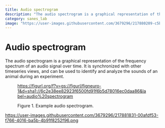 ```yaml
---
title: Audio spectrogram
description: "The audio spectrogram is a graphical representation of the frequency spectrum of an audio signal over time. It is synchronized with other timeseries views, and can be used to identify and analyze the sounds of an animal during an experiment."
category: sanes_lab
image: "https://user-images.githubusercontent.com/3679296/217880209-c5b07ca0-1170-48d5-8aa9-e77862ab54a2.png"
---
```


# Audio spectrogram

The audio spectrogram is a graphical representation of the frequency spectrum of an audio signal over time. It is synchronized with other timeseries views, and can be used to identify and analyze the sounds of an animal during an experiment.

<!--------------------------------------------------------------------------------------------->
<figure>
<a name="figure-audio-spectrogram"></a>

https://figurl.org/f?v=gs://figurl/figneuro-1&d=sha1://6c2e38ee82923f6500fd91f6b5d78016ec0daa86&label=audio%20spectrogram
<!--
height: 500
-->
<figcaption>

Figure 1. Example audio spectrogram.

</figcaption>
</figure>
<!--------------------------------------------------------------------------------------------->

https://user-images.githubusercontent.com/3679296/217881831-00afdf53-f766-4016-ba5b-4b91f8252f96.png